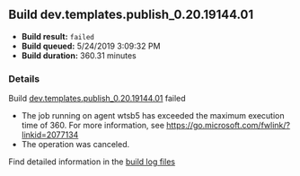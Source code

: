 ## Build dev.templates.publish_0.20.19144.01
- **Build result:** `failed`
- **Build queued:** 5/24/2019 3:09:32 PM
- **Build duration:** 360.31 minutes
### Details
Build [dev.templates.publish_0.20.19144.01](https://winappstudio.visualstudio.com/web/build.aspx?pcguid=a4ef43be-68ce-4195-a619-079b4d9834c2&builduri=vstfs%3a%2f%2f%2fBuild%2fBuild%2f28118) failed

+ The job running on agent wtsb5 has exceeded the maximum execution time of 360. For more information, see https://go.microsoft.com/fwlink/?linkid=2077134 
+ The operation was canceled.

Find detailed information in the [build log files](https://uwpctdiags.blob.core.windows.net/buildlogs/dev.templates.publish_0.20.19144.01_logs.zip)
